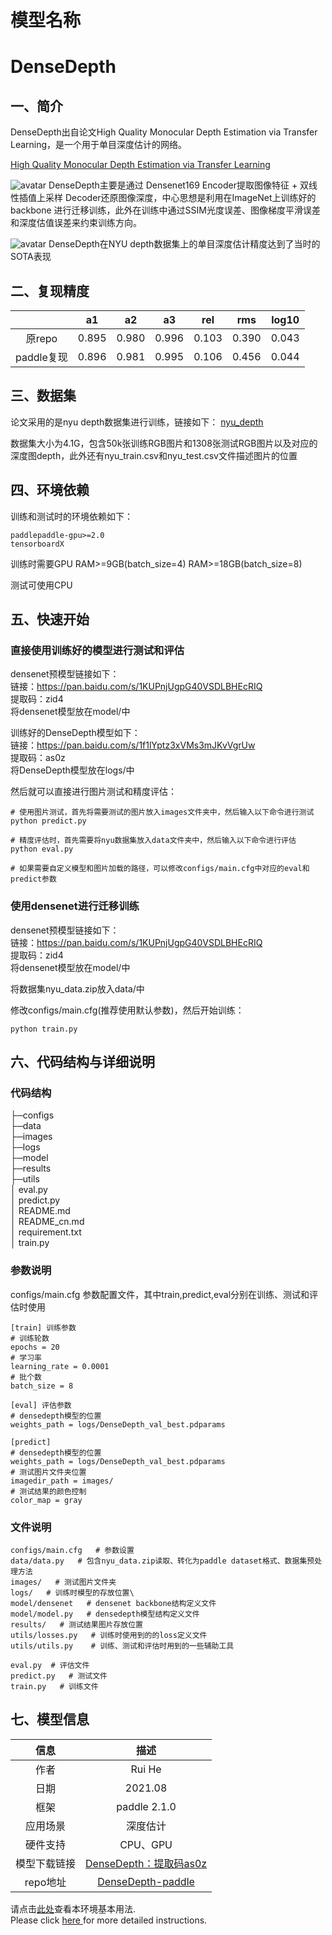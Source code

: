 # 模型名称  
# DenseDepth  
## 一、简介
DenseDepth出自论文High Quality Monocular Depth Estimation via Transfer Learning，是一个用于单目深度估计的网络。

[High Quality Monocular Depth Estimation via Transfer Learning](https://github.com/ialhashim/DenseDepth.git)

![avatar](https://ai.bdstatic.com/file/307349CFDB0D4861B61F3A870E762237)
DenseDepth主要是通过 Densenet169 Encoder提取图像特征 + 双线性插值上采样 Decoder还原图像深度，中心思想是利用在ImageNet上训练好的backbone
进行迁移训练，此外在训练中通过SSIM光度误差、图像梯度平滑误差和深度估值误差来约束训练方向。

![avatar](https://ai.bdstatic.com/file/11F45144B28B46C59CA03DD076448CD3)
DenseDepth在NYU depth数据集上的单目深度估计精度达到了当时的SOTA表现
## 二、复现精度
| | a1 | a2 | a3 | rel | rms | log10  
:-----:|:-----:|:-----:|:----------:|:----:|:-----:|:--------:|
原repo | 0.895 | 0.980 | 0.996 | 0.103 | 0.390 | 0.043 |
paddle复现| 0.896 | 0.981 | 0.995 | 0.106 | 0.456 | 0.044 |

## 三、数据集
论文采用的是nyu depth数据集进行训练，链接如下：
[nyu_depth](https://drive.google.com/drive/folders/1TzwfNA5JRFTPO-kHMU___kILmOEodoBo?usp=sharing)

数据集大小为4.1G，包含50k张训练RGB图片和1308张测试RGB图片以及对应的深度图depth，此外还有nyu_train.csv和nyu_test.csv文件描述图片的位置
## 四、环境依赖
训练和测试时的环境依赖如下：  
```
paddlepaddle-gpu>=2.0
tensorboardX
```

训练时需要GPU RAM>=9GB(batch_size=4)   RAM>=18GB(batch_size=8)

测试可使用CPU  

## 五、快速开始
### 直接使用训练好的模型进行测试和评估
densenet预模型链接如下：  
链接：https://pan.baidu.com/s/1KUPnjUgpG40VSDLBHEcRIQ  
提取码：zid4  
将densenet模型放在model/中  

训练好的DenseDepth模型如下：  
链接：https://pan.baidu.com/s/1f1lYptz3xVMs3mJKvVgrUw  
提取码：as0z  
将DenseDepth模型放在logs/中  

然后就可以直接进行图片测试和精度评估：  
```
# 使用图片测试，首先将需要测试的图片放入images文件夹中，然后输入以下命令进行测试
python predict.py

# 精度评估时，首先需要将nyu数据集放入data文件夹中，然后输入以下命令进行评估
python eval.py

# 如果需要自定义模型和图片加载的路径，可以修改configs/main.cfg中对应的eval和predict参数
```
### 使用densenet进行迁移训练
densenet预模型链接如下：  
链接：https://pan.baidu.com/s/1KUPnjUgpG40VSDLBHEcRIQ  
提取码：zid4  
将densenet模型放在model/中  

将数据集nyu_data.zip放入data/中  

修改configs/main.cfg(推荐使用默认参数)，然后开始训练：  
```
python train.py
```

## 六、代码结构与详细说明
### 代码结构
├─configs  
├─data  
├─images  
├─logs  
├─model  
├─results  
├─utils  
│  eval.py  
│  predict.py  
│  README.md  
│  README_cn.md  
│  requirement.txt  
│  train.py  

### 参数说明
configs/main.cfg 参数配置文件，其中train,predict,eval分别在训练、测试和评估时使用  

```
[train] 训练参数
# 训练轮数
epochs = 20
# 学习率
learning_rate = 0.0001
# 批个数
batch_size = 8

[eval] 评估参数
# densedepth模型的位置
weights_path = logs/DenseDepth_val_best.pdparams

[predict]
# densedepth模型的位置
weights_path = logs/DenseDepth_val_best.pdparams
# 测试图片文件夹位置
imagedir_path = images/
# 测试结果的颜色控制
color_map = gray
```

### 文件说明
```
configs/main.cfg   # 参数设置
data/data.py   # 包含nyu_data.zip读取、转化为paddle dataset格式、数据集预处理方法
images/   # 测试图片文件夹
logs/   # 训练时模型的存放位置\
model/densenet   # densenet backbone结构定义文件
model/model.py   # densedepth模型结构定义文件
results/   # 测试结果图片存放位置
utils/losses.py   # 训练时使用到的的loss定义文件
utils/utils.py    # 训练、测试和评估时用到的一些辅助工具

eval.py  # 评估文件
predict.py   # 测试文件
train.py   # 训练文件
```

## 七、模型信息
| 信息 | 描述 |
:-----:|:-----:|
作者 | Rui He |
日期| 2021.08 |
框架| paddle 2.1.0 |
应用场景| 深度估计 |
硬件支持| CPU、GPU |
模型下载链接| [DenseDepth：提取码as0z](https://pan.baidu.com/s/1f1lYptz3xVMs3mJKvVgrUw) |
repo地址| [DenseDepth-paddle](https://github.com/stunback/DenseDepth-paddle.git) |

请点击[此处](https://ai.baidu.com/docs#/AIStudio_Project_Notebook/a38e5576)查看本环境基本用法.  <br>
Please click [here ](https://ai.baidu.com/docs#/AIStudio_Project_Notebook/a38e5576) for more detailed instructions.
